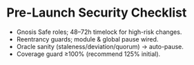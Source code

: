 # Pre-Launch Security Checklist

- Gnosis Safe roles; 48–72h timelock for high-risk changes.
- Reentrancy guards; module & global pause wired.
- Oracle sanity (staleness/deviation/quorum) → auto-pause.
- Coverage guard ≥100% (recommend 125% initial).
